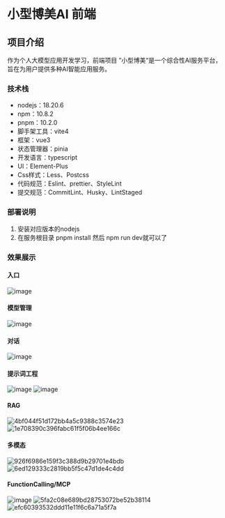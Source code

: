 # 小型博美AI 前端

## 项目介绍

作为个人大模型应用开发学习，前端项目
”小型博美“是一个综合性AI服务平台，旨在为用户提供多种AI智能应用服务。



### 技术栈
 - nodejs：18.20.6
 - npm：10.8.2
 - pnpm：10.2.0
 - 脚手架工具：vite4
 - 框架：vue3
 - 状态管理器：pinia
 - 开发语言：typescript
 - UI：Element-Plus
 - Css样式：Less、Postcss
 - 代码规范：Eslint、prettier、StyleLint
 - 提交规范：CommitLint、Husky、LintStaged

### 部署说明
1. 安装对应版本的nodejs
2. 在服务根目录 pnpm install  然后 npm run dev就可以了 


### 效果展示
#### 入口
![image](https://github.com/user-attachments/assets/987ad65d-f246-4e67-9f09-8e491c947a23)

#### 模型管理

![image](https://github.com/user-attachments/assets/d5f1daef-7dcf-4fe3-a3c8-2e49db01b3ab)

#### 对话
![image](https://github.com/user-attachments/assets/9c0d212a-66b3-4cb9-a4a3-d2ecc8e35707)

#### 提示词工程
![image](https://github.com/user-attachments/assets/07a37e9b-0fd4-42fd-bd86-353ef832d91a)
![image](https://github.com/user-attachments/assets/332c2c00-ce5c-416a-a858-5a6f632dbf20)

#### RAG
![4bf044f51d172bb4a5c9388c3574e23](https://github.com/user-attachments/assets/0f468406-0c3a-47d7-8ba9-d27626467c1b)
![1e708390c396fabc61f5f06b4ee166c](https://github.com/user-attachments/assets/c050e26e-165c-4c9f-b27f-dd0379fc63ec)

#### 多模态
![926f6986e159f3c388d9b29701e4bdb](https://github.com/user-attachments/assets/72084cf7-1188-4135-89d8-5cce627eaf40)
![6ed129333c2819bb5f5c47d1de4c4dd](https://github.com/user-attachments/assets/fdeef08b-b457-4790-b5fc-f15364004e7a)


#### FunctionCalling/MCP
![image](https://github.com/user-attachments/assets/c6938bb9-b4df-4430-bbd9-e2be13a83c72)
![5fa2c08e689bd28753072be52b38114](https://github.com/user-attachments/assets/287a3a20-cc95-4a4f-8b75-49198bcc00a6)
![efc60393532ddd11e11f6c6a71a5f7a](https://github.com/user-attachments/assets/634fffdd-3cbf-453d-862c-c91bf42c0cc6)

